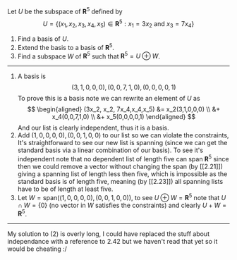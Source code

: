 Let $U$ be the subspace of $\mathbf R^5$ defined by
$$
U = \{(x_1,x_2,x_3,x_4,x_5) \in \mathbf R^5 : x_1 = 3x_2 \text{ and } x_3 = 7x_4\}
$$

1. Find a basis of $U$.
2. Extend the basis to a basis of $\mathbf R^5$.
3. Find a subspace $W$ of $\mathbf R^5$ such that $\mathbf R^5 = U \oplus W$.

---

1. A basis is
$$
(3,1,0,0,0),(0,0,7,1,0),(0,0,0,0,1)
$$
To prove this is a basis note we can rewrite an element of $U$ as
$$
\begin{aligned}
(3x_2, x_2, 7x_4,x_4,x_5)
&= x_2(3,1,0,0,0) \\
&+ x_4(0,0,7,1,0) \\
&+ x_5(0,0,0,0,1)
\end{aligned}
$$
And our list is clearly independent, thus it is a basis.
2. Add $(1,0,0,0,0),(0,0,1,0,0)$ to our list so we can violate the constraints, It's straightforward to see our new list is spanning (since we can get the standard basis via a linear combination of our basis). To see it's independent note that no dependent list of length five can span $\mathbf R^5$ since then we could remove a vector without changing the span (by [[2.21]]) giving a spanning list of length less then five, which is impossible as the standard basis is of length five, meaning (by [[2.23]]) all spanning lists have to be of length at least five.
4. Let $W = \text{span}((1,0,0,0,0),(0,0,1,0,0))$, to see $U \oplus W = \mathbf{R}^5$ note that $U \cap W = \{0\}$ (no vector in $W$ satisfies the constraints) and clearly $U+W = \mathbf{R}^5$.

---

My solution to (2) is overly long, I could have replaced the stuff about independance with a reference to 2.42 but we haven't read that yet so it would be cheating :/